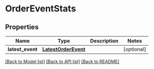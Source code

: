 # OrderEventStats

## Properties
Name | Type | Description | Notes
------------ | ------------- | ------------- | -------------
**latest_event** | [**LatestOrderEvent**](LatestOrderEvent.md) |  | [optional] 

[[Back to Model list]](../README.md#documentation-for-models) [[Back to API list]](../README.md#documentation-for-api-endpoints) [[Back to README]](../README.md)


